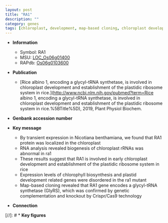 ```yaml
---
layout: post
title: "RA1"
description: ""
category: genes
tags: [chloroplast, development, map-based cloning, chloroplast development]
---
```


* **Information**  
    + Symbol: RA1  
    + MSU: [LOC_Os06g01400](http://rice.uga.edu/cgi-bin/ORF_infopage.cgi?orf=LOC_Os06g01400)  
    + RAPdb: [Os06g0103600](http://rapdb.dna.affrc.go.jp/viewer/gbrowse_details/irgsp1?name=Os06g0103600)  

* **Publication**  
    + [Rice albino 1, encoding a glycyl-tRNA synthetase, is involved in chloroplast development and establishment of the plastidic ribosome system in rice.](http://www.ncbi.nlm.nih.gov/pubmed?term=Rice albino 1, encoding a glycyl-tRNA synthetase, is involved in chloroplast development and establishment of the plastidic ribosome system in rice.%5BTitle%5D), 2019, Plant Physiol Biochem.

* **Genbank accession number**  

* **Key message**  
    + By transient expression in Nicotiana benthamiana, we found that RA1 protein was localized in the chloroplast
    + RNA analysis revealed biogenesis of chloroplast rRNAs was abnormal in ra1
    + These results suggest that RA1 is involved in early chloroplast development and establishment of the plastidic ribosome system in rice
    + Expression levels of chlorophyll biosynthesis and plastid development related genes were disordered in the ra1 mutant
    + Map-based cloning revealed that RA1 gene encodes a glycyl-tRNA synthetase (GlyRS), which was confirmed by genetic complementation and knockout by Crispr/Cas9 technology

* **Connection**  

[//]: # * **Key figures**  


